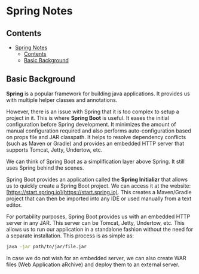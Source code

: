 # Spring Notes

## Contents

- [Spring Notes](#spring-notes)
  - [Contents](#contents)
  - [Basic Background](#basic-background)

## Basic Background

**Spring** is a popular framework for building java applications. It provides us with multiple helper classes and annotations.

However, there is an issue with Spring that it is too complex to setup a project in it. This is where **Spring Boot** is useful. It eases the initial configuration before Spring development. It minimizes the amount of manual configuration required and also performs auto-configuration based on props file and JAR classpath. It helps to resolve dependency conflicts (such as Maven or Gradle) and provides an embedded HTTP server that supports Tomcat, Jetty, Undertow, etc.

We can think of Spring Boot as a simplification layer above Spring. It still uses Spring behind the scenes.

Spring Boot provides an application called the **Spring Initializr** that allows us to quickly create a Spring Boot project. We can access it at the website: [https://start.spring.io](https://start.spring.io). This creates a Maven/Gradle project that can then be imported into any IDE or used manually from a text editor.

For portability purposes, Spring Boot provides us with an embedded HTTP server in any JAR. This server can be Tomcat, Jetty, Undertow, etc. This allows us to run our application in a standalone fashion without the need for a separate installation. This process is as simple as:

```bash
java -jar path/to/jar/file.jar
```

In case we do not wish for an embedded server, we can also create WAR files (Web Application aRchive) and deploy them to an external server.
